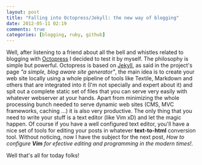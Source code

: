 ```yaml
---
layout: post
title: "Falling into Octopress/Jekyll: the new way of blogging"
date: 2012-05-11 02:19
comments: true
categories: [blogging, ruby, github] 
---
```


Well, after listening to a friend about all the bell and whistles
related to blogging with [Octopress](http://octopress.org) I decided to
test it by myself. The
philosophy is simple but powerful. Octopress is based on
[Jekyll](http://jekyllrb.com/), as said in the project's page *"a
simple, blog
aware site generator"*, the main idea is to create your web site
locally using a whole pipeline of tools like Textile, Markdown and
others that are integrated into it (I'm not specially and expert about
it) and spit out a complete
static set of files that you can serve very easily with whatever
webserver at your hands. Apart from minimizing the whole processing
bunch needed to serve dynamic web sites (CMS, MVC frameworks, caching
...) it is also very productive. The only thing that you need to write
your stuff is a text editor (like Vim xD) and let the magic
happen. Of course if you have a well configured text editor, you'll have
a nice set of tools for editing your posts in whatever **text-to-html**
conversion tool. Without noticing, now I have the subject for the next
post, *How to configure **Vim** for efective editing and programming in
the
modern times!*.

Well that's all for today folks!
